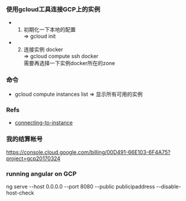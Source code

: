 ### 使用gcloud工具连接GCP上的实例
+ 1. 初期化一下本地的配置  
 => gcloud init  
+ 2. 连接实例 docker  
 => gcloud compute ssh docker  
 需要再选择一下实例docker所在的zone  

### 命令
+ gcloud compute instances list => 显示所有可用的实例  

### Refs
+ [connecting-to-instance](https://cloud.google.com/compute/docs/instances/connecting-to-instance#sshingcloud)

### 我的结算帐号
https://console.cloud.google.com/billing/00D491-66E103-6F4A75?project=gcp20170324

### running angular on GCP
ng serve --host 0.0.0.0 --port 8080 --public publicipaddress  --disable-host-check

